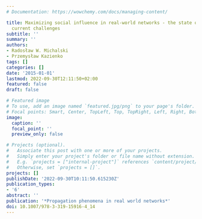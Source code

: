 ```yaml
---
# Documentation: https://wowchemy.com/docs/managing-content/

title: Maximizing social influence in real-world networks - the state of the art and
  current challenges
subtitle: ''
summary: ''
authors:
- Radosław W. Michalski
- Przemysław Kazienko
tags: []
categories: []
date: '2015-01-01'
lastmod: 2022-09-30T12:11:50+02:00
featured: false
draft: false

# Featured image
# To use, add an image named `featured.jpg/png` to your page's folder.
# Focal points: Smart, Center, TopLeft, Top, TopRight, Left, Right, BottomLeft, Bottom, BottomRight.
image:
  caption: ''
  focal_point: ''
  preview_only: false

# Projects (optional).
#   Associate this post with one or more of your projects.
#   Simply enter your project's folder or file name without extension.
#   E.g. `projects = ["internal-project"]` references `content/project/deep-learning/index.md`.
#   Otherwise, set `projects = []`.
projects: []
publishDate: '2022-09-30T10:11:50.615230Z'
publication_types:
- '6'
abstract: ''
publication: '*Propagation phenomena in real world networks*'
doi: 10.1007/978-3-319-15916-4_14
---
```

